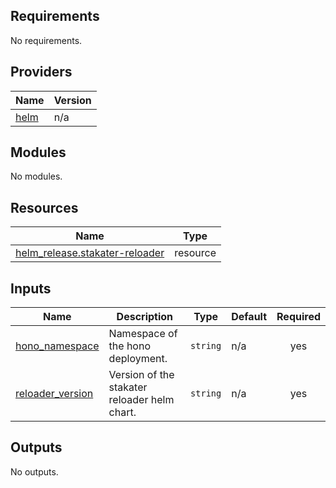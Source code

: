 ## Requirements

No requirements.

## Providers

| Name | Version |
|------|---------|
| <a name="provider_helm"></a> [helm](#provider\_helm) | n/a |

## Modules

No modules.

## Resources

| Name | Type |
|------|------|
| [helm_release.stakater-reloader](https://registry.terraform.io/providers/hashicorp/helm/latest/docs/resources/release) | resource |

## Inputs

| Name | Description | Type | Default | Required |
|------|-------------|------|---------|:--------:|
| <a name="input_hono_namespace"></a> [hono\_namespace](#input\_hono\_namespace) | Namespace of the hono deployment. | `string` | n/a | yes |
| <a name="input_reloader_version"></a> [reloader\_version](#input\_reloader\_version) | Version of the stakater reloader helm chart. | `string` | n/a | yes |

## Outputs

No outputs.